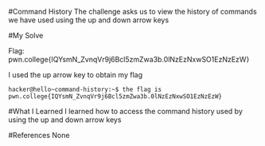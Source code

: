 #Command History
The challenge asks us to view the history of commands we have used using the up and down arrow keys

#My Solve

Flag: pwn.college{IQYsmN_ZvnqVr9j6Bcl5zmZwa3b.0lNzEzNxwSO1EzNzEzW}

I used the up arrow key to obtain my flag 
```
hacker@hello~command-history:~$ the flag is pwn.college{IQYsmN_ZvnqVr9j6Bcl5zmZwa3b.0lNzEzNxwSO1EzNzEzW}

```

#What I Learned
I learned how to access the command history used by using the up and down arrow keys

#References 
None
